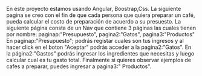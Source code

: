 En este proyecto estamos usando Angular, Boostrap,Css.
La siguiente pagina se creo con el fin de que cada persona que quiera preparar un café, pueda calcular el costo de preparación de acuerdo a su presuesto.
La siguiente página consta de un Nav que contiene 3 páginas las cuales tienen por nombre: paginap:"Presupuesto", pagina2:"Gatos", pagina3:"Productos"
En paginap:"Presupuesto"; podrás registar cuales son tus ingresos y al hacer click en el boton "Aceptar" podrás acceder a la pagina2:"Gatos".
En la página2:"Gastos" podrás ingresar los ingredientes que necesitas y luego calcular cual es tu gasto total.
Finalmente si quieres observar ejemplos de cafes a preparar, puedes ingresar a pagina3:" Productos".
